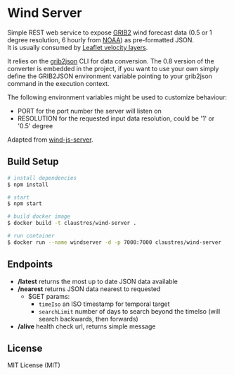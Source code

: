 # Wind Server

Simple REST web service to expose [GRIB2](http://en.wikipedia.org/wiki/GRIB) wind forecast data 
(0.5 or 1 degree resolution, 6 hourly from [NOAA](http://nomads.ncep.noaa.gov/)) as pre-formatted JSON. <br/>
It is usually consumed by [Leaflet velocity layers](https://github.com/danwild/leaflet-velocity).

It relies on the [grib2json](https://github.com/claustres/grib2json) CLI for data conversion. The 0.8 version of the converter is embedded in the project, if you want to use your own simply define the GRIB2JSON environment variable pointing to your grib2json command in the execution context.

The following environment variables might be used to customize behaviour:
 - PORT for the port number the server will listen on
 - RESOLUTION for the requested input data resolution, could be '1' or '0.5' degree

Adapted from [wind-js-server](https://github.com/danwild/wind-js-server).

## Build Setup

``` bash
# install dependencies
$ npm install

# start
$ npm start

# build docker image
$ docker build -t claustres/wind-server .

# run container
$ docker run --name windserver -d -p 7000:7000 claustres/wind-server
```

## Endpoints

- **/latest** returns the most up to date JSON data available
- **/nearest** returns JSON data nearest to requested
    - $GET params:
        - `timeIso` an ISO timestamp for temporal target
        - `searchLimit` number of days to search beyond the timeIso (will search backwards, then forwards)
- **/alive** health check url, returns simple message

## License

MIT License (MIT)
